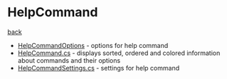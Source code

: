 # HelpCommand
[back](../SpecialCommands.md)

- [HelpCommandOptions](./HelpCommandOptions/HelpCommandOptions.md) - options for help command
- [HelpCommand.cs](./HelpCommand.cs) - displays sorted, ordered and colored information about commands and their options
- [HelpCommandSettings.cs](./HelpCommandSettings.cs) - settings for help command
